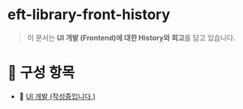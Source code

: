 # eft-library-front-history

> 이 문서는 **UI 개발 (Frontend)에 대한 History와 회고**를 담고 있습니다.

# 📂 구성 항목

- 🎨 [UI 개발 (작성중입니다.)](./frontend/README.md)
